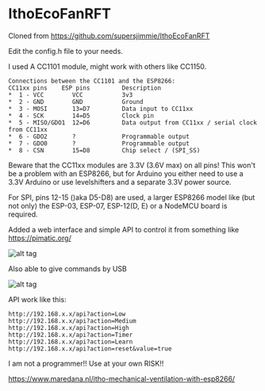 # IthoEcoFanRFT
Cloned from https://github.com/supersjimmie/IthoEcoFanRFT

Edit the config.h file to your needs.

I used A CC1101 module, might work with others like CC1150.
```
Connections between the CC1101 and the ESP8266:
CC11xx pins    ESP pins   		Description
*  1 - VCC        VCC         	3v3
*  2 - GND        GND     		Ground
*  3 - MOSI       13=D7  		Data input to CC11xx
*  4 - SCK        14=D5			Clock pin
*  5 - MISO/GDO1  12=D6			Data output from CC11xx / serial clock from CC11xx
*  6 - GDO2       ? 			Programmable output
*  7 - GDO0       ?  			Programmable output
*  8 - CSN        15=D8 		Chip select / (SPI_SS)
```


Beware that the CC11xx modules are 3.3V (3.6V max) on all pins!
This won't be a problem with an ESP8266, but for Arduino you either need to use a 3.3V Arduino or use levelshifters and a separate 3.3V power source.

For SPI, pins 12-15 ()aka D5-D8) are used, a larger ESP8266 model like (but not only) the ESP-03, ESP-07, ESP-12(D, E) or a NodeMCU board is required.

Added a web interface and simple API to control it from something like https://pimatic.org/

![alt tag](https://github.com/incmve/Itho-WIFI-remote/blob/master/Images/cntrl%20panel.JPG)

Also able to give commands by USB

![alt tag](https://github.com/incmve/Itho-WIFI-remote/blob/master/Images/serial.JPG)


API work like this:
```
http://192.168.x.x/api?action=Low
http://192.168.x.x/api?action=Medium
http://192.168.x.x/api?action=High
http://192.168.x.x/api?action=Timer
http://192.168.x.x/api?action=Learn
http://192.168.x.x/api?action=reset&value=true
```

I am not a programmer!! Use at your own RISK!!

https://www.maredana.nl/itho-mechanical-ventilation-with-esp8266/
